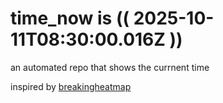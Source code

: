 # time_now is (( 2025-10-11T08:30:00.016Z ))

an automated repo that shows the currnent time

inspired by [breakingheatmap](https://github.com/breakingheatmap/breakingheatmap)